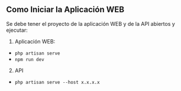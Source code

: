 ## Como Iniciar la Aplicación WEB

Se debe tener el proyecto de la aplicación WEB y de la API abiertos y ejecutar:

1. Aplicación WEB:
- `php artisan serve `
- `npm run dev`

2. API
- `php artisan serve --host x.x.x.x`